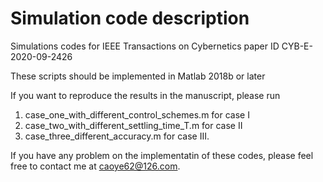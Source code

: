 # Simulation code description
Simulations codes for IEEE Transactions on Cybernetics paper ID CYB-E-2020-09-2426

These scripts should be implemented in Matlab 2018b or later

If you want to reproduce the results in the manuscript, please run
1) case_one_with_different_control_schemes.m for case I
2) case_two_with_different_settling_time_T.m for case II
3) case_three_different_accuracy.m for case III.


If you have any problem on the implementatin of these codes, please feel free to contact me at caoye62@126.com.
